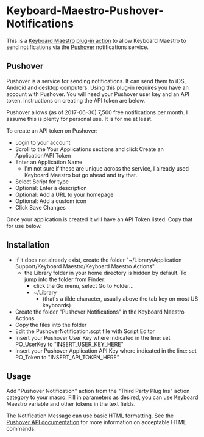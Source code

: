 # Keyboard-Maestro-Pushover-Notifications

This is a [Keyboard Maestro](http://www.keyboardmaestro.com) [plug-in action](https://wiki.keyboardmaestro.com/manual/Plug_In_Actions)
to allow Keyboard Maestro to send notifications via the [Pushover](https://pushover.net)
notifications service.

## Pushover
Pushover is a service for sending notifications. It can send them to iOS, Android and desktop computers. Using this plug-in requires you have an account with Pushover. You will need your Pushover user key and an API token. Instructions on creating the API token are below.

Pushover allows (as of 2017-06-30) 7,500 free notifications per month. I assume this is plenty for personal use. It is for me at least.

To create an API token on Pushover:
* Login to your account
* Scroll to the Your Applications sections and click Create an Application/API Token
* Enter an Application Name
	* I'm not sure if these are unique across the service, I already used Keyboard Maestro but go ahead and try that.
* Select Script for type
* Optional: Enter a description
* Optional: Add a URL to your homepage
* Optional: Add a custom icon
* Click Save Changes

Once your application is created it will have an API Token listed. Copy that for use below.

## Installation
* If it does not already exist, create the folder "~/Library/Application Support/Keyboard Maestro/Keyboard Maestro Actions"
	* the Library folder in your home directory is hidden by default. To jump into the folder from Finder:
		* click the Go menu, select Go to Folder...
		* ~/Library
			* (that's a tilde character, usually above the tab key on most US keyboards)
* Create the folder "Pushover Notifications" in the Keyboard Maestro Actions
* Copy the files into the folder
* Edit the PushoverNotification.scpt file with Script Editor
* Insert your Pushover User Key where indicated in the line:
        set PO_UserKey to "INSERT_USER_KEY_HERE"
* Insert your Pushover Application API Key where indicated in the line:
        set PO_Token to "INSERT_API_TOKEN_HERE"

## Usage
Add "Pushover Notification" action from the "Third Party Plug Ins" action category to your macro. Fill in parameters as desired, you can use Keyboard Maestro variable and other tokens in the text fields.

The Notification Message can use basic HTML formatting. See the [Pushover API documentation](https://pushover.net/api#html) for more information on acceptable HTML commands.
